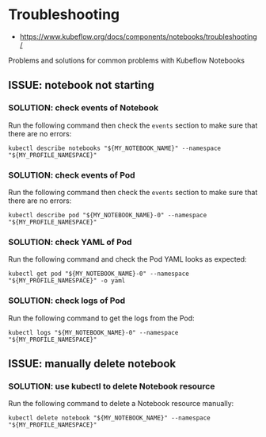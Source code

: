 # Troubleshooting

* https://www.kubeflow.org/docs/components/notebooks/troubleshooting/

Problems and solutions for common problems with Kubeflow Notebooks

## ISSUE: notebook not starting

### SOLUTION: check events of Notebook

Run the following command then check the `events` section to make sure that there are no errors:

```shell
kubectl describe notebooks "${MY_NOTEBOOK_NAME}" --namespace "${MY_PROFILE_NAMESPACE}"
```

### SOLUTION: check events of Pod

Run the following command then check the `events` section to make sure that there are no errors:

```shell
kubectl describe pod "${MY_NOTEBOOK_NAME}-0" --namespace "${MY_PROFILE_NAMESPACE}"
```

### SOLUTION: check YAML of Pod

Run the following command and check the Pod YAML looks as expected:

```shell
kubectl get pod "${MY_NOTEBOOK_NAME}-0" --namespace "${MY_PROFILE_NAMESPACE}" -o yaml
```

### SOLUTION: check logs of Pod

Run the following command to get the logs from the Pod:

```shell
kubectl logs "${MY_NOTEBOOK_NAME}-0" --namespace "${MY_PROFILE_NAMESPACE}"
```

## ISSUE: manually delete notebook

### SOLUTION: use kubectl to delete Notebook resource

Run the following command to delete a Notebook resource manually:

```shell
kubectl delete notebook "${MY_NOTEBOOK_NAME}" --namespace "${MY_PROFILE_NAMESPACE}"
```
